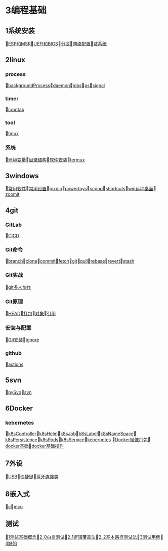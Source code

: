 # 3编程基础
## 1系统安装
📝[ESP和MSR](/3编程基础/1系统安装/ESP和MSR.md)📝[UEFI和BIOS](/3编程基础/1系统安装/UEFI和BIOS.md)📝[分区](/3编程基础/1系统安装/分区.md)📝[网络配置](/3编程基础/1系统安装/网络配置.md)📝[装系统](/3编程基础/1系统安装/装系统.md)
## 2linux
### process
📝[backgroundProcess](/3编程基础/2linux/process/backgroundProcess.md)📝[daemon](/3编程基础/2linux/process/daemon.md)📝[jobs](/3编程基础/2linux/process/jobs.md)📝[ps](/3编程基础/2linux/process/ps.md)📝[signal](/3编程基础/2linux/process/signal.md)
### timer
📝[crontab](/3编程基础/2linux/timer/crontab.md)
### tool
📝[tmux](/3编程基础/2linux/tool/tmux.md)
### 系统
📝[环境变量](/3编程基础/2linux/系统/环境变量.md)📝[目录结构](/3编程基础/2linux/系统/目录结构.md)📝[软件安装](/3编程基础/2linux/系统/软件安装.md)📝[termux](/3编程基础/2linux/系统/termux.md)
## 3windows
📝[常用软件](/3编程基础/3windows/常用软件.md)📝[常用设置](/3编程基础/3windows/常用设置.md)📝[pixpin](/3编程基础/3windows/pixpin.md)📝[powertoys](/3编程基础/3windows/powertoys.md)📝[scoop](/3编程基础/3windows/scoop.md)📝[shortcuts](/3编程基础/3windows/shortcuts.md)📝[win远程桌面](/3编程基础/3windows/win远程桌面.md)📝[zoomit](/3编程基础/3windows/zoomit.md)
## 4git
### GitLab
📝[CICD](/3编程基础/4git/GitLab/CICD.md)
### Git命令
📝[branch](/3编程基础/4git/Git命令/branch.md)📝[clone](/3编程基础/4git/Git命令/clone.md)📝[commit](/3编程基础/4git/Git命令/commit.md)📝[fetch](/3编程基础/4git/Git命令/fetch.md)📝[git](/3编程基础/4git/Git命令/git.md)📝[pull](/3编程基础/4git/Git命令/pull.md)📝[rebase](/3编程基础/4git/Git命令/rebase.md)📝[revert](/3编程基础/4git/Git命令/revert.md)📝[stash](/3编程基础/4git/Git命令/stash.md)
### Git实战
📝[git多人协作](/3编程基础/4git/Git实战/git多人协作.md)
### Git原理
📝[HEAD](/3编程基础/4git/Git原理/HEAD.md)📝[打包](/3编程基础/4git/Git原理/打包.md)📝[对象](/3编程基础/4git/Git原理/对象.md)📝[引用](/3编程基础/4git/Git原理/引用.md)
### 安装与配置
📝[Git安装](/3编程基础/4git/安装与配置/Git安装.md)📝[ignore](/3编程基础/4git/安装与配置/ignore.md)
### github
📝[actions](/3编程基础/4git/github/actions.md)
## 5svn
📝[pySvn](/3编程基础/5svn/pySvn.md)📝[svn](/3编程基础/5svn/svn.md)
## 6Docker
### kebernetes
📝[k8sController](/3编程基础/6Docker/kebernetes/k8sController.md)📝[k8sHelm](/3编程基础/6Docker/kebernetes/k8sHelm.md)📝[k8sJob](/3编程基础/6Docker/kebernetes/k8sJob.md)📝[k8sLabel](/3编程基础/6Docker/kebernetes/k8sLabel.md)📝[k8sNameSpace](/3编程基础/6Docker/kebernetes/k8sNameSpace.md)📝[k8sPersistence](/3编程基础/6Docker/kebernetes/k8sPersistence.md)📝[k8sPods](/3编程基础/6Docker/kebernetes/k8sPods.md)📝[k8sService](/3编程基础/6Docker/kebernetes/k8sService.md)📝[kebernetes](/3编程基础/6Docker/kebernetes/kebernetes.md)
📝[Docker镜像打包](/3编程基础/6Docker/Docker镜像打包.md)📝[docker基础](/3编程基础/6Docker/docker基础.md)📝[docker基础操作](/3编程基础/6Docker/docker基础操作.md)
## 7外设
📝[USB](/3编程基础/7外设/USB.md)📝[快捷键](/3编程基础/7外设/快捷键.md)📝[蓝牙连接类](/3编程基础/7外设/蓝牙连接类.md)
## 8嵌入式
📝[c](/3编程基础/8嵌入式/c.md)📝[mcu](/3编程基础/8嵌入式/mcu.md)
## 测试
📝[1测试基础概念](/3编程基础/测试/1测试基础概念.md)📝[2_0白盒测试](/3编程基础/测试/2_0白盒测试.md)📝[2_1逻辑覆盖法](/3编程基础/测试/2_1逻辑覆盖法.md)📝[2_2基本路径测试法](/3编程基础/测试/2_2基本路径测试法.md)📝[3测试用例](/3编程基础/测试/3测试用例.md)📝[4缺陷](/3编程基础/测试/4缺陷.md)

